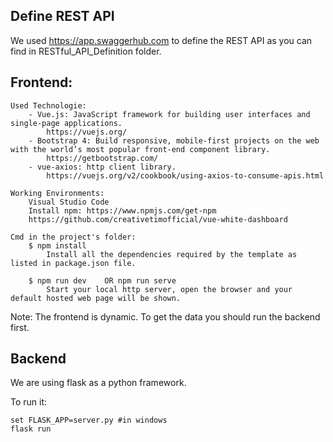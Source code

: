


## Define REST API

We used https://app.swaggerhub.com to define the REST API as you can find in RESTful_API_Definition folder.

## Frontend:
	Used Technologie:
		- Vue.js: JavaScript framework for building user interfaces and single-page applications.
			https://vuejs.org/
		- Bootstrap 4: Build responsive, mobile-first projects on the web with the world’s most popular front-end component library.
			https://getbootstrap.com/
		- vue-axios: http client library.
			https://vuejs.org/v2/cookbook/using-axios-to-consume-apis.html

	Working Environments: 
		Visual Studio Code
		Install npm: https://www.npmjs.com/get-npm
		https://github.com/creativetimofficial/vue-white-dashboard

	Cmd in the project's folder: 
		$ npm install 
			Install all the dependencies required by the template as listed in package.json file.

		$ npm run dev    OR npm run serve
			Start your local http server, open the browser and your default hosted web page will be shown.

Note: 
	The frontend is dynamic. To get the data you should run the backend first.

## Backend 

We are using flask as a python framework.

To run it:

	set FLASK_APP=server.py #in windows
	flask run
